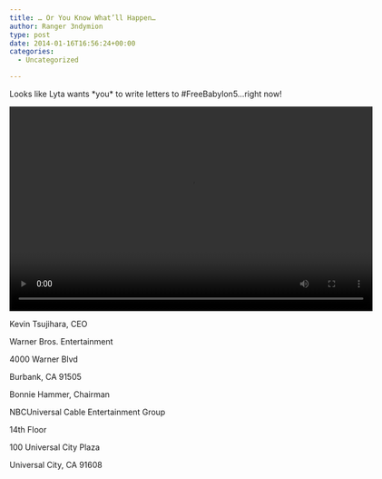 ```yaml
---
title: … Or You Know What’ll Happen…
author: Ranger 3ndymion
type: post
date: 2014-01-16T16:56:24+00:00
categories:
  - Uncategorized

---
```

Looks like Lyta wants \*you\* to write letters to #FreeBabylon5&#8230;right now!

<div style="width: 640px; " class="wp-video">
  <video class="wp-video-shortcode" id="video-310-2" width="640" height="360" preload="metadata" controls="controls"><source type="video/mp4" src="http://freeb5:8888/wp-content/uploads/2014/01/Lyta.mp4?_=2" /><a href="http://freeb5:8888/wp-content/uploads/2014/01/Lyta.mp4">http://freeb5:8888/wp-content/uploads/2014/01/Lyta.mp4</a></video>
</div>

Kevin Tsujihara, CEO

Warner Bros. Entertainment

4000 Warner Blvd

Burbank, CA 91505

Bonnie Hammer, Chairman

NBCUniversal Cable Entertainment Group

14th Floor

100 Universal City Plaza

Universal City, CA 91608
